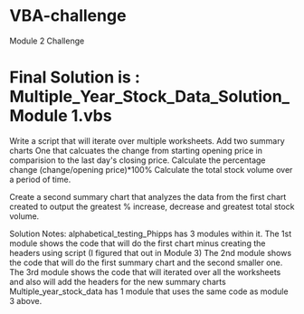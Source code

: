 # VBA-challenge
Module 2 Challenge

# Final Solution is : Multiple_Year_Stock_Data_Solution_Module 1.vbs

Write a script that will iterate over multiple worksheets.
Add two summary charts
One that calcuates the change from starting opening price in comparision to the last day's closing price. 
Calculate the percentage change (change/opening price)*100%
Calculate the total stock volume over a period of time.

Create a second summary chart that analyzes the data from the first chart created to output the greatest % increase, decrease and greatest total stock volume. 

Solution Notes:
alphabetical_testing_Phipps has 3 modules within it. 
The 1st module shows the code that will do the first chart minus creating the headers using script (I figured that out in Module 3)
The 2nd module shows the code that will do the first summary chart and the second smaller one.
The 3rd module shows the code that will iterated over all the worksheets and also will add the headers for the new summary charts
Multiple_year_stock_data has 1 module that uses the same code as module 3 above.
